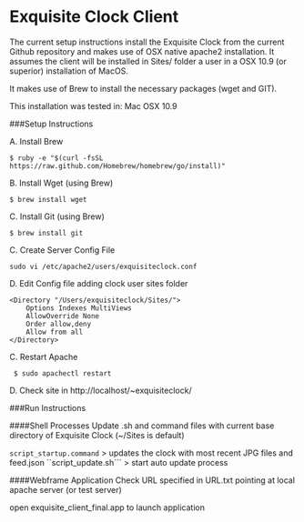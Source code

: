 Exquisite Clock Client 
======================

The current setup instructions install the Exquisite Clock from the current Github repository and makes use of OSX native apache2 installation. It assumes the client will be installed in Sites/ folder a user in a OSX 10.9 (or superior) installation of MacOS.

It makes use of Brew to install the necessary packages (wget and GIT).

This installation was tested in: Mac OSX 10.9 

###Setup Instructions

A. Install Brew

```$ ruby -e "$(curl -fsSL https://raw.github.com/Homebrew/homebrew/go/install)"```

B. Install Wget (using Brew)

```$ brew install wget```

C. Install Git (using Brew)

```$ brew install git```


C. Create Server Config File

```sudo vi /etc/apache2/users/exquisiteclock.conf```

D. Edit Config file adding clock user sites folder

```
<Directory "/Users/exquisiteclock/Sites/">
    Options Indexes MultiViews
    AllowOverride None
    Order allow,deny
    Allow from all
</Directory>
```

C. Restart Apache

``` $ sudo apachectl restart```

D. Check site in http://localhost/~exquisiteclock/

###Run  Instructions

####Shell Processes
Update .sh and command files with current base directory of Exquisite Clock (~/Sites is default)

```script_startup.command```	> updates the clock with most recent JPG files and feed.json
``script_update.sh``` > start auto update process

####Webframe Application
Check URL specified in URL.txt pointing at local apache server (or test server)

open exquisite_client_final.app to launch application




